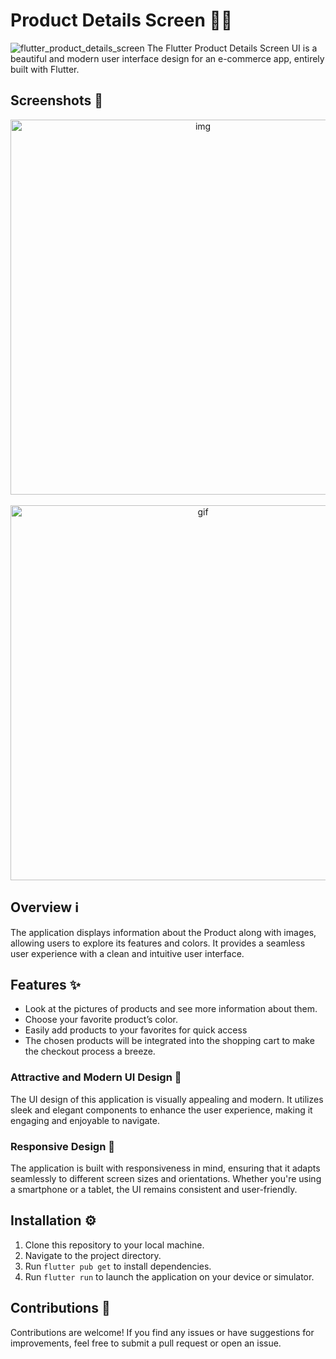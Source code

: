 # Product Details Screen 📱🛒

![flutter_product_details_screen](https://github.com/mosayyyed/flutter_product_details_screen/assets/113109457/c127ad3d-56d8-4fbe-b41e-5c9cf8316b1d)
The Flutter Product Details Screen UI is a beautiful and modern user interface design for an e-commerce app, entirely built with Flutter.

## Screenshots 📸

<div align="center">
  <img alt="img" src="https://github.com/mosayyyed/flutter_product_details_screen/assets/113109457/08bba0d6-9c7d-481e-bf46-803a66e29190" height="600" >
&nbsp; &nbsp; &nbsp; &nbsp;
  <img alt="gif" src="https://github.com/mosayyyed/flutter_product_details_screen/assets/113109457/1abaa57b-caf1-4b53-80d1-ce7ae3297dcc" height="600">
</div>

## Overview ℹ️

The application displays information about the Product along with images, allowing users to explore its features and colors. It provides a seamless user experience with a clean and intuitive user interface.

## Features ✨

- Look at the pictures of products and see more information about them.
- Choose your favorite product’s color.
- Easily add products to your favorites for quick access
- The chosen products will be integrated into the shopping cart to make the checkout process a breeze.

### Attractive and Modern UI Design 💫

The UI design of this application is visually appealing and modern. It utilizes sleek and elegant components to enhance the user experience, making it engaging and enjoyable to navigate.

### Responsive Design 📏

The application is built with responsiveness in mind, ensuring that it adapts seamlessly to different screen sizes and orientations. Whether you're using a smartphone or a tablet, the UI remains consistent and user-friendly.


## Installation ⚙️

1. Clone this repository to your local machine.
2. Navigate to the project directory.
3. Run `flutter pub get` to install dependencies.
4. Run `flutter run` to launch the application on your device or simulator.

## Contributions 🤝

Contributions are welcome! If you find any issues or have suggestions for improvements, feel free to submit a pull request or open an issue.
